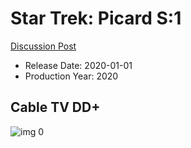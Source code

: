 # Star Trek: Picard S:1

[Discussion Post](https://www.avsforum.com/threads/bass-eq-for-filtered-movies.2995212/post-59174798)

* Release Date: 2020-01-01
* Production Year: 2020

## Cable TV DD+

![img 0](https://i.imgur.com/4PrnJuO.jpg)

